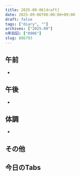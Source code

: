 ```yaml
---
title: 2025-09-06[draft]
date: 2025-09-06T00:00:00+09:00
draft: false
tags: ["diary", ""]
archives: ["2025-09"]
n年日記: ["0906"]
slug: 886793
---
```

## 午前
- 
## 午後
- 
## 体調
- 
## その他
## 今日のTabs